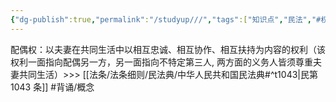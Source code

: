 ```yaml
---
{"dg-publish":true,"permalink":"/studyup///","tags":["知识点","民法","#权利","#民法权利"]}
---
```


配偶权：以夫妻在共同生活中以相互忠诚、相互协作、相互扶持为内容的权利（该权利一面指向配偶另一方，另一面指向不特定第三人, 两方面的义务人皆须尊重夫妻共同生活）>>> [[法条/法条细则/民法典/中华人民共和国民法典#^t1043\|民第 1043 条]] #背诵/概念 